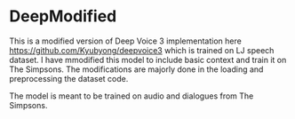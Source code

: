 # DeepModified
This is a modified version of Deep Voice 3 implementation here https://github.com/Kyubyong/deepvoice3 which is trained on LJ speech dataset.
I have mmodified this model to include basic context and train it on The Simpsons.
The modifications are majorly done in the loading and preprocessing the dataset code.

The model is meant to be trained on audio and dialogues from The Simpsons.
